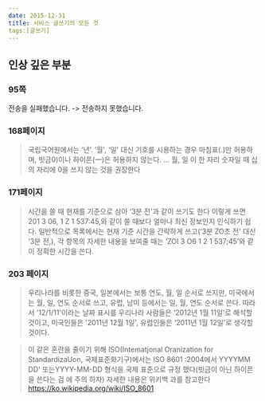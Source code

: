 ```yaml
---
date: 2015-12-31
title: 서비스 글쓰기의 모든 것
tags:[글쓰기]
---
```


## 인상 깊은 부분

### 95쪽

전송을 실패했습니다. -> 전송하지 못했습니다.

### 168페이지
> 국립국어원에서는 ‘년’. ‘월', ‘일' 대신 기호를 시용하는 경우 마침표(.)만 허용하며, 빗금0)이나 하이픈(一)은 허용하지 않는다. ... 월, 일 이 한 자리 숫자일 때 십의 자리에 0을 쓰지 않는 것을 권장한다

### 171페이지

> 시간을 쓸 때 현재를 기준으로 삼아 ‘3분 전'과 같이 쓰기도 한다 이렇게 쓰면 201 3 06, 1 Z 1 537:45,와 같이 쓸 때보다 얼마나 최신 정보인지 인식하기 쉽다. 일반적으로 목록에서는 현재 기준 시간을 간략하게 쓰고(‘3분 ZO초 전' 대신 ‘3분 전,), 각 항목의 자세한 내용을 보여줄 때는 ‘ZOI 3 O6 1 2 1 537;45’와 같이 정확한 시간을 쓴다.


### 203 페이지
> 우리나라를 비롯한 중국, 일본에서는 보통 연도, 월, 일 순서로 쓰지만, 미국에서는 월, 일, 연도 순서로 쓰고, 유럽, 남미 등에서는 일, 월, 연도 순서로 쓴다.
> 따라서 '12/1/11'이라는 날짜 표시를 우리나라 사람들은 ‘2012년 1월 11일'로 해석할 것이고, 미국인들은 '2011년 12월 1일', 유럽인들은 ‘2011년 1월 12일'로 생각할 것이다.

> 이 같은 혼란을 줄이기 위해 lSO(Intematjonal Oranization for StandardizaUon, 국제표준화기구)에서는 lSO 8601 :2004에서 YYYYMM DD' 또는YYYY-MM-DD 형식을 국제 표준으로 규정 했다(빗금이 아닌 하이픈을 쓴다는 검 에 주의 하자) 자세한 내용은 위키백 과를 참고한다 https://ko.wikipedia.org/wiki/ISO_8601

